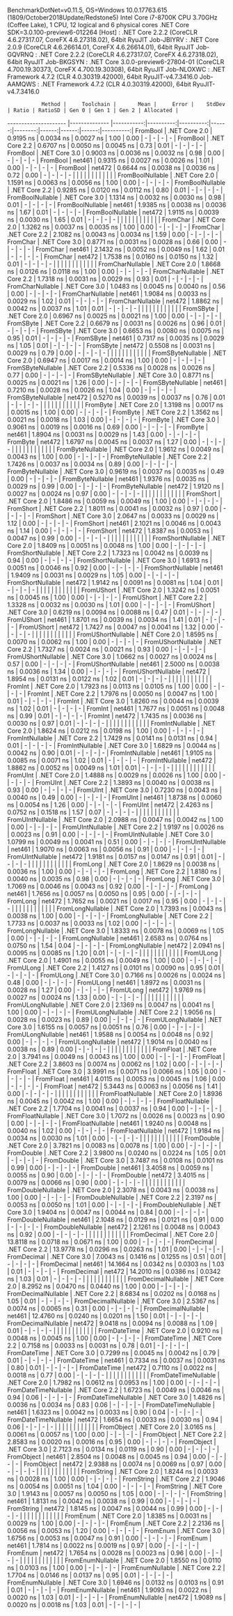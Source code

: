 
BenchmarkDotNet=v0.11.5, OS=Windows 10.0.17763.615 (1809/October2018Update/Redstone5)
Intel Core i7-8700K CPU 3.70GHz (Coffee Lake), 1 CPU, 12 logical and 6 physical cores
.NET Core SDK=3.0.100-preview6-012264
  [Host]     : .NET Core 2.2.2 (CoreCLR 4.6.27317.07, CoreFX 4.6.27318.02), 64bit RyuJIT
  Job-JBIYRV : .NET Core 2.0.9 (CoreCLR 4.6.26614.01, CoreFX 4.6.26614.01), 64bit RyuJIT
  Job-GQVRNQ : .NET Core 2.2.2 (CoreCLR 4.6.27317.07, CoreFX 4.6.27318.02), 64bit RyuJIT
  Job-BKGSYN : .NET Core 3.0.0-preview6-27804-01 (CoreCLR 4.700.19.30373, CoreFX 4.700.19.30308), 64bit RyuJIT
  Job-NLOXWC : .NET Framework 4.7.2 (CLR 4.0.30319.42000), 64bit RyuJIT-v4.7.3416.0
  Job-AAMQWS : .NET Framework 4.7.2 (CLR 4.0.30319.42000), 64bit RyuJIT-v4.7.3416.0


               Method |     Toolchain |       Mean |     Error |    StdDev | Ratio | RatioSD | Gen 0 | Gen 1 | Gen 2 | Allocated |
--------------------- |-------------- |-----------:|----------:|----------:|------:|--------:|------:|------:|------:|----------:|
             FromBool | .NET Core 2.0 |  0.9195 ns | 0.0034 ns | 0.0027 ns |  1.00 |    0.00 |     - |     - |     - |         - |
             FromBool | .NET Core 2.2 |  0.6707 ns | 0.0050 ns | 0.0045 ns |  0.73 |    0.01 |     - |     - |     - |         - |
             FromBool | .NET Core 3.0 |  0.9003 ns | 0.0036 ns | 0.0032 ns |  0.98 |    0.00 |     - |     - |     - |         - |
             FromBool |        net461 |  0.9315 ns | 0.0027 ns | 0.0026 ns |  1.01 |    0.00 |     - |     - |     - |         - |
             FromBool |        net472 |  0.6644 ns | 0.0038 ns | 0.0036 ns |  0.72 |    0.00 |     - |     - |     - |         - |
                      |               |            |           |           |       |         |       |       |       |           |
     FromBoolNullable | .NET Core 2.0 |  1.1591 ns | 0.0063 ns | 0.0056 ns |  1.00 |    0.00 |     - |     - |     - |         - |
     FromBoolNullable | .NET Core 2.2 |  0.9285 ns | 0.0120 ns | 0.0112 ns |  0.80 |    0.01 |     - |     - |     - |         - |
     FromBoolNullable | .NET Core 3.0 |  1.1314 ns | 0.0032 ns | 0.0030 ns |  0.98 |    0.01 |     - |     - |     - |         - |
     FromBoolNullable |        net461 |  1.9385 ns | 0.0038 ns | 0.0036 ns |  1.67 |    0.01 |     - |     - |     - |         - |
     FromBoolNullable |        net472 |  1.9115 ns | 0.0039 ns | 0.0030 ns |  1.65 |    0.01 |     - |     - |     - |         - |
                      |               |            |           |           |       |         |       |       |       |           |
             FromChar | .NET Core 2.0 |  1.3262 ns | 0.0037 ns | 0.0035 ns |  1.00 |    0.00 |     - |     - |     - |         - |
             FromChar | .NET Core 2.2 |  2.1082 ns | 0.0043 ns | 0.0034 ns |  1.59 |    0.00 |     - |     - |     - |         - |
             FromChar | .NET Core 3.0 |  0.8771 ns | 0.0031 ns | 0.0028 ns |  0.66 |    0.00 |     - |     - |     - |         - |
             FromChar |        net461 |  2.1432 ns | 0.0052 ns | 0.0049 ns |  1.62 |    0.01 |     - |     - |     - |         - |
             FromChar |        net472 |  1.7538 ns | 0.0160 ns | 0.0150 ns |  1.32 |    0.01 |     - |     - |     - |         - |
                      |               |            |           |           |       |         |       |       |       |           |
     FromCharNullable | .NET Core 2.0 |  1.8668 ns | 0.0126 ns | 0.0118 ns |  1.00 |    0.00 |     - |     - |     - |         - |
     FromCharNullable | .NET Core 2.2 |  1.7318 ns | 0.0031 ns | 0.0029 ns |  0.93 |    0.01 |     - |     - |     - |         - |
     FromCharNullable | .NET Core 3.0 |  1.0483 ns | 0.0045 ns | 0.0040 ns |  0.56 |    0.00 |     - |     - |     - |         - |
     FromCharNullable |        net461 |  1.9084 ns | 0.0033 ns | 0.0029 ns |  1.02 |    0.01 |     - |     - |     - |         - |
     FromCharNullable |        net472 |  1.8862 ns | 0.0042 ns | 0.0037 ns |  1.01 |    0.01 |     - |     - |     - |         - |
                      |               |            |           |           |       |         |       |       |       |           |
            FromSByte | .NET Core 2.0 |  0.6967 ns | 0.0025 ns | 0.0021 ns |  1.00 |    0.00 |     - |     - |     - |         - |
            FromSByte | .NET Core 2.2 |  0.6679 ns | 0.0031 ns | 0.0026 ns |  0.96 |    0.01 |     - |     - |     - |         - |
            FromSByte | .NET Core 3.0 |  0.6653 ns | 0.0080 ns | 0.0075 ns |  0.95 |    0.01 |     - |     - |     - |         - |
            FromSByte |        net461 |  0.7317 ns | 0.0035 ns | 0.0029 ns |  1.05 |    0.01 |     - |     - |     - |         - |
            FromSByte |        net472 |  0.5508 ns | 0.0031 ns | 0.0029 ns |  0.79 |    0.00 |     - |     - |     - |         - |
                      |               |            |           |           |       |         |       |       |       |           |
    FromSByteNullable | .NET Core 2.0 |  0.6947 ns | 0.0017 ns | 0.0014 ns |  1.00 |    0.00 |     - |     - |     - |         - |
    FromSByteNullable | .NET Core 2.2 |  0.5336 ns | 0.0028 ns | 0.0026 ns |  0.77 |    0.00 |     - |     - |     - |         - |
    FromSByteNullable | .NET Core 3.0 |  0.8771 ns | 0.0025 ns | 0.0021 ns |  1.26 |    0.00 |     - |     - |     - |         - |
    FromSByteNullable |        net461 |  0.7210 ns | 0.0028 ns | 0.0026 ns |  1.04 |    0.00 |     - |     - |     - |         - |
    FromSByteNullable |        net472 |  0.5270 ns | 0.0039 ns | 0.0037 ns |  0.76 |    0.01 |     - |     - |     - |         - |
                      |               |            |           |           |       |         |       |       |       |           |
             FromByte | .NET Core 2.0 |  1.3198 ns | 0.0017 ns | 0.0015 ns |  1.00 |    0.00 |     - |     - |     - |         - |
             FromByte | .NET Core 2.2 |  1.3562 ns | 0.0021 ns | 0.0018 ns |  1.03 |    0.00 |     - |     - |     - |         - |
             FromByte | .NET Core 3.0 |  0.9061 ns | 0.0019 ns | 0.0016 ns |  0.69 |    0.00 |     - |     - |     - |         - |
             FromByte |        net461 |  1.8904 ns | 0.0031 ns | 0.0029 ns |  1.43 |    0.00 |     - |     - |     - |         - |
             FromByte |        net472 |  1.6797 ns | 0.0045 ns | 0.0037 ns |  1.27 |    0.00 |     - |     - |     - |         - |
                      |               |            |           |           |       |         |       |       |       |           |
     FromByteNullable | .NET Core 2.0 |  1.9612 ns | 0.0049 ns | 0.0043 ns |  1.00 |    0.00 |     - |     - |     - |         - |
     FromByteNullable | .NET Core 2.2 |  1.7426 ns | 0.0037 ns | 0.0034 ns |  0.89 |    0.00 |     - |     - |     - |         - |
     FromByteNullable | .NET Core 3.0 |  0.9619 ns | 0.0037 ns | 0.0035 ns |  0.49 |    0.00 |     - |     - |     - |         - |
     FromByteNullable |        net461 |  1.9376 ns | 0.0035 ns | 0.0029 ns |  0.99 |    0.00 |     - |     - |     - |         - |
     FromByteNullable |        net472 |  1.9120 ns | 0.0027 ns | 0.0024 ns |  0.97 |    0.00 |     - |     - |     - |         - |
                      |               |            |           |           |       |         |       |       |       |           |
            FromShort | .NET Core 2.0 |  1.8486 ns | 0.0059 ns | 0.0049 ns |  1.00 |    0.00 |     - |     - |     - |         - |
            FromShort | .NET Core 2.2 |  1.8011 ns | 0.0041 ns | 0.0032 ns |  0.97 |    0.00 |     - |     - |     - |         - |
            FromShort | .NET Core 3.0 |  2.0647 ns | 0.0033 ns | 0.0029 ns |  1.12 |    0.00 |     - |     - |     - |         - |
            FromShort |        net461 |  2.1021 ns | 0.0046 ns | 0.0043 ns |  1.14 |    0.00 |     - |     - |     - |         - |
            FromShort |        net472 |  1.8387 ns | 0.0053 ns | 0.0047 ns |  0.99 |    0.00 |     - |     - |     - |         - |
                      |               |            |           |           |       |         |       |       |       |           |
    FromShortNullable | .NET Core 2.0 |  1.8409 ns | 0.0051 ns | 0.0048 ns |  1.00 |    0.00 |     - |     - |     - |         - |
    FromShortNullable | .NET Core 2.2 |  1.7323 ns | 0.0042 ns | 0.0039 ns |  0.94 |    0.00 |     - |     - |     - |         - |
    FromShortNullable | .NET Core 3.0 |  1.6913 ns | 0.0051 ns | 0.0046 ns |  0.92 |    0.00 |     - |     - |     - |         - |
    FromShortNullable |        net461 |  1.9409 ns | 0.0031 ns | 0.0029 ns |  1.05 |    0.00 |     - |     - |     - |         - |
    FromShortNullable |        net472 |  1.9142 ns | 0.0091 ns | 0.0081 ns |  1.04 |    0.01 |     - |     - |     - |         - |
                      |               |            |           |           |       |         |       |       |       |           |
           FromUShort | .NET Core 2.0 |  1.3242 ns | 0.0051 ns | 0.0045 ns |  1.00 |    0.00 |     - |     - |     - |         - |
           FromUShort | .NET Core 2.2 |  1.3328 ns | 0.0032 ns | 0.0030 ns |  1.01 |    0.00 |     - |     - |     - |         - |
           FromUShort | .NET Core 3.0 |  0.6219 ns | 0.0094 ns | 0.0088 ns |  0.47 |    0.01 |     - |     - |     - |         - |
           FromUShort |        net461 |  1.8701 ns | 0.0039 ns | 0.0034 ns |  1.41 |    0.01 |     - |     - |     - |         - |
           FromUShort |        net472 |  1.7427 ns | 0.0047 ns | 0.0041 ns |  1.32 |    0.00 |     - |     - |     - |         - |
                      |               |            |           |           |       |         |       |       |       |           |
   FromUShortNullable | .NET Core 2.0 |  1.8595 ns | 0.0070 ns | 0.0062 ns |  1.00 |    0.00 |     - |     - |     - |         - |
   FromUShortNullable | .NET Core 2.2 |  1.7327 ns | 0.0024 ns | 0.0021 ns |  0.93 |    0.00 |     - |     - |     - |         - |
   FromUShortNullable | .NET Core 3.0 |  1.0662 ns | 0.0027 ns | 0.0024 ns |  0.57 |    0.00 |     - |     - |     - |         - |
   FromUShortNullable |        net461 |  2.5000 ns | 0.0038 ns | 0.0036 ns |  1.34 |    0.00 |     - |     - |     - |         - |
   FromUShortNullable |        net472 |  1.8954 ns | 0.0131 ns | 0.0122 ns |  1.02 |    0.01 |     - |     - |     - |         - |
                      |               |            |           |           |       |         |       |       |       |           |
              FromInt | .NET Core 2.0 |  1.7923 ns | 0.0113 ns | 0.0105 ns |  1.00 |    0.00 |     - |     - |     - |         - |
              FromInt | .NET Core 2.2 |  1.7976 ns | 0.0050 ns | 0.0047 ns |  1.00 |    0.01 |     - |     - |     - |         - |
              FromInt | .NET Core 3.0 |  1.8260 ns | 0.0044 ns | 0.0039 ns |  1.02 |    0.01 |     - |     - |     - |         - |
              FromInt |        net461 |  1.7677 ns | 0.0051 ns | 0.0048 ns |  0.99 |    0.01 |     - |     - |     - |         - |
              FromInt |        net472 |  1.7435 ns | 0.0036 ns | 0.0030 ns |  0.97 |    0.01 |     - |     - |     - |         - |
                      |               |            |           |           |       |         |       |       |       |           |
      FromIntNullable | .NET Core 2.0 |  1.8624 ns | 0.0212 ns | 0.0198 ns |  1.00 |    0.00 |     - |     - |     - |         - |
      FromIntNullable | .NET Core 2.2 |  1.7429 ns | 0.0141 ns | 0.0131 ns |  0.94 |    0.01 |     - |     - |     - |         - |
      FromIntNullable | .NET Core 3.0 |  1.6829 ns | 0.0044 ns | 0.0042 ns |  0.90 |    0.01 |     - |     - |     - |         - |
      FromIntNullable |        net461 |  1.9105 ns | 0.0085 ns | 0.0071 ns |  1.02 |    0.01 |     - |     - |     - |         - |
      FromIntNullable |        net472 |  1.8862 ns | 0.0052 ns | 0.0049 ns |  1.01 |    0.01 |     - |     - |     - |         - |
                      |               |            |           |           |       |         |       |       |       |           |
             FromUInt | .NET Core 2.0 |  1.4888 ns | 0.0029 ns | 0.0026 ns |  1.00 |    0.00 |     - |     - |     - |         - |
             FromUInt | .NET Core 2.2 |  1.3893 ns | 0.0040 ns | 0.0038 ns |  0.93 |    0.00 |     - |     - |     - |         - |
             FromUInt | .NET Core 3.0 |  0.7230 ns | 0.0043 ns | 0.0040 ns |  0.49 |    0.00 |     - |     - |     - |         - |
             FromUInt |        net461 |  1.8738 ns | 0.0060 ns | 0.0054 ns |  1.26 |    0.00 |     - |     - |     - |         - |
             FromUInt |        net472 |  2.4263 ns | 0.0752 ns | 0.1518 ns |  1.57 |    0.07 |     - |     - |     - |         - |
                      |               |            |           |           |       |         |       |       |       |           |
     FromUIntNullable | .NET Core 2.0 |  2.0988 ns | 0.0047 ns | 0.0042 ns |  1.00 |    0.00 |     - |     - |     - |         - |
     FromUIntNullable | .NET Core 2.2 |  1.9197 ns | 0.0026 ns | 0.0023 ns |  0.91 |    0.00 |     - |     - |     - |         - |
     FromUIntNullable | .NET Core 3.0 |  1.0799 ns | 0.0049 ns | 0.0041 ns |  0.51 |    0.00 |     - |     - |     - |         - |
     FromUIntNullable |        net461 |  1.9070 ns | 0.0063 ns | 0.0056 ns |  0.91 |    0.00 |     - |     - |     - |         - |
     FromUIntNullable |        net472 |  1.9181 ns | 0.0157 ns | 0.0147 ns |  0.91 |    0.01 |     - |     - |     - |         - |
                      |               |            |           |           |       |         |       |       |       |           |
             FromLong | .NET Core 2.0 |  1.8629 ns | 0.0038 ns | 0.0036 ns |  1.00 |    0.00 |     - |     - |     - |         - |
             FromLong | .NET Core 2.2 |  1.8180 ns | 0.0040 ns | 0.0035 ns |  0.98 |    0.00 |     - |     - |     - |         - |
             FromLong | .NET Core 3.0 |  1.7069 ns | 0.0046 ns | 0.0043 ns |  0.92 |    0.00 |     - |     - |     - |         - |
             FromLong |        net461 |  1.7656 ns | 0.0057 ns | 0.0050 ns |  0.95 |    0.00 |     - |     - |     - |         - |
             FromLong |        net472 |  1.7652 ns | 0.0021 ns | 0.0017 ns |  0.95 |    0.00 |     - |     - |     - |         - |
                      |               |            |           |           |       |         |       |       |       |           |
     FromLongNullable | .NET Core 2.0 |  1.7393 ns | 0.0043 ns | 0.0038 ns |  1.00 |    0.00 |     - |     - |     - |         - |
     FromLongNullable | .NET Core 2.2 |  1.7733 ns | 0.0037 ns | 0.0033 ns |  1.02 |    0.00 |     - |     - |     - |         - |
     FromLongNullable | .NET Core 3.0 |  1.8333 ns | 0.0078 ns | 0.0069 ns |  1.05 |    0.00 |     - |     - |     - |         - |
     FromLongNullable |        net461 |  2.6583 ns | 0.0764 ns | 0.0750 ns |  1.54 |    0.04 |     - |     - |     - |         - |
     FromLongNullable |        net472 |  2.0941 ns | 0.0095 ns | 0.0085 ns |  1.20 |    0.01 |     - |     - |     - |         - |
                      |               |            |           |           |       |         |       |       |       |           |
            FromULong | .NET Core 2.0 |  1.4901 ns | 0.0055 ns | 0.0049 ns |  1.00 |    0.00 |     - |     - |     - |         - |
            FromULong | .NET Core 2.2 |  1.4127 ns | 0.0101 ns | 0.0090 ns |  0.95 |    0.01 |     - |     - |     - |         - |
            FromULong | .NET Core 3.0 |  0.7166 ns | 0.0026 ns | 0.0024 ns |  0.48 |    0.00 |     - |     - |     - |         - |
            FromULong |        net461 |  1.8972 ns | 0.0031 ns | 0.0028 ns |  1.27 |    0.00 |     - |     - |     - |         - |
            FromULong |        net472 |  1.9769 ns | 0.0027 ns | 0.0024 ns |  1.33 |    0.00 |     - |     - |     - |         - |
                      |               |            |           |           |       |         |       |       |       |           |
    FromULongNullable | .NET Core 2.0 |  2.1369 ns | 0.0047 ns | 0.0041 ns |  1.00 |    0.00 |     - |     - |     - |         - |
    FromULongNullable | .NET Core 2.2 |  1.9056 ns | 0.0028 ns | 0.0023 ns |  0.89 |    0.00 |     - |     - |     - |         - |
    FromULongNullable | .NET Core 3.0 |  1.6155 ns | 0.0057 ns | 0.0051 ns |  0.76 |    0.00 |     - |     - |     - |         - |
    FromULongNullable |        net461 |  1.9588 ns | 0.0054 ns | 0.0048 ns |  0.92 |    0.00 |     - |     - |     - |         - |
    FromULongNullable |        net472 |  1.9014 ns | 0.0040 ns | 0.0038 ns |  0.89 |    0.00 |     - |     - |     - |         - |
                      |               |            |           |           |       |         |       |       |       |           |
            FromFloat | .NET Core 2.0 |  3.7941 ns | 0.0049 ns | 0.0043 ns |  1.00 |    0.00 |     - |     - |     - |         - |
            FromFloat | .NET Core 2.2 |  3.8603 ns | 0.0074 ns | 0.0062 ns |  1.02 |    0.00 |     - |     - |     - |         - |
            FromFloat | .NET Core 3.0 |  3.9991 ns | 0.0071 ns | 0.0066 ns |  1.05 |    0.00 |     - |     - |     - |         - |
            FromFloat |        net461 |  4.0115 ns | 0.0053 ns | 0.0045 ns |  1.06 |    0.00 |     - |     - |     - |         - |
            FromFloat |        net472 |  5.3443 ns | 0.0063 ns | 0.0056 ns |  1.41 |    0.00 |     - |     - |     - |         - |
                      |               |            |           |           |       |         |       |       |       |           |
    FromFloatNullable | .NET Core 2.0 |  1.8936 ns | 0.0045 ns | 0.0042 ns |  1.00 |    0.00 |     - |     - |     - |         - |
    FromFloatNullable | .NET Core 2.2 |  1.7704 ns | 0.0041 ns | 0.0037 ns |  0.94 |    0.00 |     - |     - |     - |         - |
    FromFloatNullable | .NET Core 3.0 |  1.7072 ns | 0.0026 ns | 0.0023 ns |  0.90 |    0.00 |     - |     - |     - |         - |
    FromFloatNullable |        net461 |  1.9240 ns | 0.0048 ns | 0.0040 ns |  1.02 |    0.00 |     - |     - |     - |         - |
    FromFloatNullable |        net472 |  1.9184 ns | 0.0034 ns | 0.0030 ns |  1.01 |    0.00 |     - |     - |     - |         - |
                      |               |            |           |           |       |         |       |       |       |           |
           FromDouble | .NET Core 2.0 |  3.7821 ns | 0.0083 ns | 0.0078 ns |  1.00 |    0.00 |     - |     - |     - |         - |
           FromDouble | .NET Core 2.2 |  3.9800 ns | 0.0240 ns | 0.0224 ns |  1.05 |    0.01 |     - |     - |     - |         - |
           FromDouble | .NET Core 3.0 |  3.7487 ns | 0.0108 ns | 0.0101 ns |  0.99 |    0.00 |     - |     - |     - |         - |
           FromDouble |        net461 |  3.4058 ns | 0.0059 ns | 0.0055 ns |  0.90 |    0.00 |     - |     - |     - |         - |
           FromDouble |        net472 |  3.4015 ns | 0.0079 ns | 0.0066 ns |  0.90 |    0.00 |     - |     - |     - |         - |
                      |               |            |           |           |       |         |       |       |       |           |
   FromDoubleNullable | .NET Core 2.0 |  2.3078 ns | 0.0043 ns | 0.0038 ns |  1.00 |    0.00 |     - |     - |     - |         - |
   FromDoubleNullable | .NET Core 2.2 |  2.3197 ns | 0.0053 ns | 0.0050 ns |  1.01 |    0.00 |     - |     - |     - |         - |
   FromDoubleNullable | .NET Core 3.0 |  1.9404 ns | 0.0047 ns | 0.0044 ns |  0.84 |    0.00 |     - |     - |     - |         - |
   FromDoubleNullable |        net461 |  2.1048 ns | 0.0129 ns | 0.0121 ns |  0.91 |    0.00 |     - |     - |     - |         - |
   FromDoubleNullable |        net472 |  2.1261 ns | 0.0048 ns | 0.0043 ns |  0.92 |    0.00 |     - |     - |     - |         - |
                      |               |            |           |           |       |         |       |       |       |           |
          FromDecimal | .NET Core 2.0 | 13.8118 ns | 0.0718 ns | 0.0671 ns |  1.00 |    0.00 |     - |     - |     - |         - |
          FromDecimal | .NET Core 2.2 | 13.9778 ns | 0.0296 ns | 0.0263 ns |  1.01 |    0.00 |     - |     - |     - |         - |
          FromDecimal | .NET Core 3.0 |  7.0043 ns | 0.1416 ns | 0.1255 ns |  0.51 |    0.01 |     - |     - |     - |         - |
          FromDecimal |        net461 | 14.1664 ns | 0.0342 ns | 0.0303 ns |  1.03 |    0.01 |     - |     - |     - |         - |
          FromDecimal |        net472 | 14.2010 ns | 0.0386 ns | 0.0342 ns |  1.03 |    0.01 |     - |     - |     - |         - |
                      |               |            |           |           |       |         |       |       |       |           |
  FromDecimalNullable | .NET Core 2.0 |  8.2952 ns | 0.0470 ns | 0.0440 ns |  1.00 |    0.00 |     - |     - |     - |         - |
  FromDecimalNullable | .NET Core 2.2 |  8.6834 ns | 0.0202 ns | 0.0168 ns |  1.05 |    0.01 |     - |     - |     - |         - |
  FromDecimalNullable | .NET Core 3.0 |  2.5367 ns | 0.0074 ns | 0.0065 ns |  0.31 |    0.00 |     - |     - |     - |         - |
  FromDecimalNullable |        net461 | 12.4760 ns | 0.0240 ns | 0.0201 ns |  1.50 |    0.01 |     - |     - |     - |         - |
  FromDecimalNullable |        net472 |  9.0418 ns | 0.0094 ns | 0.0088 ns |  1.09 |    0.01 |     - |     - |     - |         - |
                      |               |            |           |           |       |         |       |       |       |           |
         FromDateTime | .NET Core 2.0 |  0.9210 ns | 0.0048 ns | 0.0045 ns |  1.00 |    0.00 |     - |     - |     - |         - |
         FromDateTime | .NET Core 2.2 |  0.7158 ns | 0.0033 ns | 0.0031 ns |  0.78 |    0.01 |     - |     - |     - |         - |
         FromDateTime | .NET Core 3.0 |  0.7299 ns | 0.0045 ns | 0.0042 ns |  0.79 |    0.01 |     - |     - |     - |         - |
         FromDateTime |        net461 |  0.7334 ns | 0.0037 ns | 0.0031 ns |  0.80 |    0.01 |     - |     - |     - |         - |
         FromDateTime |        net472 |  0.7110 ns | 0.0022 ns | 0.0018 ns |  0.77 |    0.00 |     - |     - |     - |         - |
                      |               |            |           |           |       |         |       |       |       |           |
 FromDateTimeNullable | .NET Core 2.0 |  1.7982 ns | 0.0612 ns | 0.0953 ns |  1.00 |    0.00 |     - |     - |     - |         - |
 FromDateTimeNullable | .NET Core 2.2 |  1.6723 ns | 0.0049 ns | 0.0046 ns |  0.94 |    0.06 |     - |     - |     - |         - |
 FromDateTimeNullable | .NET Core 3.0 |  1.4826 ns | 0.0036 ns | 0.0034 ns |  0.83 |    0.06 |     - |     - |     - |         - |
 FromDateTimeNullable |        net461 |  1.6323 ns | 0.0042 ns | 0.0033 ns |  0.90 |    0.04 |     - |     - |     - |         - |
 FromDateTimeNullable |        net472 |  1.6654 ns | 0.0033 ns | 0.0030 ns |  0.94 |    0.06 |     - |     - |     - |         - |
                      |               |            |           |           |       |         |       |       |       |           |
           FromObject | .NET Core 2.0 |  3.0165 ns | 0.0061 ns | 0.0057 ns |  1.00 |    0.00 |     - |     - |     - |         - |
           FromObject | .NET Core 2.2 |  2.8583 ns | 0.0020 ns | 0.0016 ns |  0.95 |    0.00 |     - |     - |     - |         - |
           FromObject | .NET Core 3.0 |  2.7123 ns | 0.0134 ns | 0.0119 ns |  0.90 |    0.00 |     - |     - |     - |         - |
           FromObject |        net461 |  2.8504 ns | 0.0048 ns | 0.0045 ns |  0.94 |    0.00 |     - |     - |     - |         - |
           FromObject |        net472 |  2.9388 ns | 0.0074 ns | 0.0069 ns |  0.97 |    0.00 |     - |     - |     - |         - |
                      |               |            |           |           |       |         |       |       |       |           |
           FromString | .NET Core 2.0 |  1.8244 ns | 0.0033 ns | 0.0028 ns |  1.00 |    0.00 |     - |     - |     - |         - |
           FromString | .NET Core 2.2 |  1.9046 ns | 0.0054 ns | 0.0051 ns |  1.04 |    0.00 |     - |     - |     - |         - |
           FromString | .NET Core 3.0 |  1.9143 ns | 0.0057 ns | 0.0050 ns |  1.05 |    0.00 |     - |     - |     - |         - |
           FromString |        net461 |  1.8131 ns | 0.0042 ns | 0.0038 ns |  0.99 |    0.00 |     - |     - |     - |         - |
           FromString |        net472 |  1.8145 ns | 0.0047 ns | 0.0044 ns |  0.99 |    0.00 |     - |     - |     - |         - |
                      |               |            |           |           |       |         |       |       |       |           |
             FromEnum | .NET Core 2.0 |  1.8385 ns | 0.0031 ns | 0.0029 ns |  1.00 |    0.00 |     - |     - |     - |         - |
             FromEnum | .NET Core 2.2 |  2.2136 ns | 0.0056 ns | 0.0053 ns |  1.20 |    0.00 |     - |     - |     - |         - |
             FromEnum | .NET Core 3.0 |  1.6756 ns | 0.0053 ns | 0.0047 ns |  0.91 |    0.00 |     - |     - |     - |         - |
             FromEnum |        net461 |  1.7814 ns | 0.0022 ns | 0.0019 ns |  0.97 |    0.00 |     - |     - |     - |         - |
             FromEnum |        net472 |  1.7654 ns | 0.0028 ns | 0.0023 ns |  0.96 |    0.00 |     - |     - |     - |         - |
                      |               |            |           |           |       |         |       |       |       |           |
     FromEnumNullable | .NET Core 2.0 |  1.8550 ns | 0.0110 ns | 0.0103 ns |  1.00 |    0.00 |     - |     - |     - |         - |
     FromEnumNullable | .NET Core 2.2 |  1.7704 ns | 0.0146 ns | 0.0137 ns |  0.95 |    0.01 |     - |     - |     - |         - |
     FromEnumNullable | .NET Core 3.0 |  1.6946 ns | 0.0132 ns | 0.0103 ns |  0.91 |    0.01 |     - |     - |     - |         - |
     FromEnumNullable |        net461 |  1.9093 ns | 0.0022 ns | 0.0020 ns |  1.03 |    0.01 |     - |     - |     - |         - |
     FromEnumNullable |        net472 |  1.9089 ns | 0.0020 ns | 0.0018 ns |  1.03 |    0.01 |     - |     - |     - |         - |
